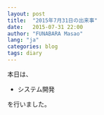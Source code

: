 ```yaml
---
layout: post
title:  "2015年7月31日の出来事"
date:   2015-07-31 22:00
author: "FUNABARA Masao"
lang: "ja"
categories: blog
tags: diary
---
```


本日は、

* システム開発

を行いました。
